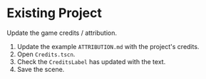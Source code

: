 # Existing Project

Update the game credits / attribution.

1.  Update the example `ATTRIBUTION.md` with the project's credits.
2.  Open `Credits.tscn`.
3.  Check the `CreditsLabel` has updated with the text.
4.  Save the scene.
   